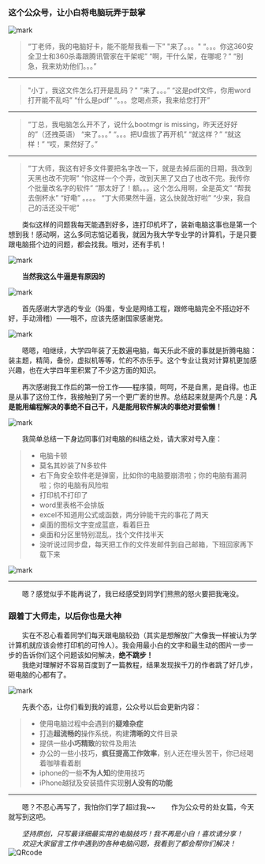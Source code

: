 ### 这个公众号，让小白将电脑玩弄于鼓掌

![mark](http://p39n65xck.bkt.clouddn.com/wechat/180129/3D4DHC5Aah.jpg)

> “丁老师，我的电脑好卡，能不能帮我看一下”
"来了。。。"
“。。。你这360安全卫士和360杀毒跟腾讯管家在干架呢”
“啊，干什么架，在哪呢？”
“别急，我来劝劝他们。。。”

---

> "小丁，我这文件怎么打开是乱码？"
“来了。。。”
“这是pdf文件，你用word打开能不乱吗”
“什么是pdf”
“。。。您喝点茶，我来给您打开”

---
> “丁总，我电脑怎么开不了，说什么bootmgr is missing，昨天还好好的”（还拽英语）
“来了。。。”
“。。。把U盘拔了再开机”
“就这样？”
“就这样！”
“哎，果然好了。”

---
> “丁大师，我这有好多文件要把名字改一下，就是去掉后面的日期，我改到天黑也改不完啊”
“你这样一个个弄，改到天黑了又白了也改不完。我传你个批量改名字的软件”
“那太好了！额。。。这个怎么用啊，全是英文”
“帮我去倒杯水”
“好嘞”
。。。。
“丁大师果然牛逼，这么快就改好啦”
“少来，我自己的活还没干呢”

&emsp;&emsp;类似这样的问题我每天能遇到好多，连打印机坏了，装新电脑这事也是第一个想到我！感动啊，这么多同志惦记着我，就因为我大学专业学的计算机，于是只要跟电脑搭个边的问题，都会找我。哦对，还有手机！

![mark](http://p39n65xck.bkt.clouddn.com/wechat/180129/0jGHg474k4.gif?imageView2/0/q/100|watermark/1/image/aHR0cDovL3AzOW42NXhjay5ia3QuY2xvdWRkbi5jb20vd2VjaGF0LzE4MDEyOC93aGl0ZS5zaHVpeWluLnBuZw==/dissolve/30/gravity/Center/dx/10/dy/10)

&emsp;&emsp;**当然我这么牛逼是有原因的**

![mark](http://p39n65xck.bkt.clouddn.com/wechat/180129/eL9lHgDI3k.jpg?imageView2/0/q/100|watermark/1/image/aHR0cDovL3AzOW42NXhjay5ia3QuY2xvdWRkbi5jb20vd2VjaGF0LzE4MDEyOC93aGl0ZS5zaHVpeWluLnBuZw==/dissolve/30/gravity/Center/dx/10/dy/10)

&emsp;&emsp;首先感谢大学选的专业（妈蛋，专业是网络工程，跟修电脑完全不搭边好不好，手动滑稽）——哦不，应该先感谢国家感谢党。

![mark](http://p39n65xck.bkt.clouddn.com/wechat/180129/1lfL6kA49f.jpg?imageView2/0/q/100|watermark/1/image/aHR0cDovL3AzOW42NXhjay5ia3QuY2xvdWRkbi5jb20vd2VjaGF0LzE4MDEyOC93aGl0ZS5zaHVpeWluLnBuZw==/dissolve/30/gravity/Center/dx/10/dy/10)

&emsp;&emsp;嗯嗯，咱继续，大学四年装了无数遍电脑，每天乐此不疲的事就是折腾电脑：装主题，精简，备份，虚拟机等等，忙的不亦乐乎。这个专业让我对计算机更加感兴趣，也在大学四年里积累了不少这方面的知识。

&emsp;&emsp;再次感谢我工作后的第一份工作——程序猿，呵呵，不是自黑，是自得。也正是从事了这份工作，我接触到了另一个更广袤的世界。总结起来就是两个凡是：**凡是能用编程解决的事绝不自己干，凡是能用软件解决的事绝对要偷懒！** 

![mark](http://p39n65xck.bkt.clouddn.com/wechat/180129/G11Ai8kl3k.jpg?imageView2/0/q/100|watermark/1/image/aHR0cDovL3AzOW42NXhjay5ia3QuY2xvdWRkbi5jb20vd2VjaGF0LzE4MDEyOC93aGl0ZS5zaHVpeWluLnBuZw==/dissolve/30/gravity/Center/dx/10/dy/10)

&emsp;&emsp;我简单总结一下身边同事们对电脑的纠结之处，请大家对号入座：
> - 电脑卡顿
>- 莫名其妙装了N多软件
>- 右下角安全软件老是弹窗，比如你的电脑要崩溃啦；你的电脑有漏洞啦；你的电脑有风险啦
>- 打印机不打印了
>- word里表格不会排版
>- excel不知道用公式或函数，两分钟能干完的事花了两天
>- 桌面的图标文字变成蓝底，看着巨丑
>- 桌面和分区里特别混乱，找个文件找半天
>- 没听说过同步盘，每天把工作的文件发邮件到自己邮箱，下班回家再下载下来

![mark](http://p39n65xck.bkt.clouddn.com/wechat/180129/fhadH9jF1l.jpg?imageView2/0/q/100|watermark/1/image/aHR0cDovL3AzOW42NXhjay5ia3QuY2xvdWRkbi5jb20vd2VjaGF0LzE4MDEyOC9ibGFjay5zaHVpeWluLnBuZw==/dissolve/25/gravity/Center/dx/10/dy/10)

***
&emsp;&emsp;嗯？感觉似乎不能再说了，我已经感受到同学们熊熊的怒火要把我淹没。
### 跟着丁大师走，以后你也是大神
&emsp;&emsp;实在不忍心看着同学们每天跟电脑较劲（其实是想解放广大像我一样被认为学计算机就应该会修打印机的可怜人）。我会用最小白的文字和最生动的图片一步一步的告诉你们这个问题该如何解决，**绝不跳步！**</br>
&emsp;&emsp;我绝对理解好不容易百度到了一篇教程，结果发现挨千刀的作者跳了好几步，砸电脑的心都有了。

![mark](http://p39n65xck.bkt.clouddn.com/wechat/180129/c23l6KhBkh.gif?imageView2/0/q/100|watermark/1/image/aHR0cDovL3AzOW42NXhjay5ia3QuY2xvdWRkbi5jb20vd2VjaGF0LzE4MDEyOC93aGl0ZS5zaHVpeWluLnBuZw==/dissolve/30/gravity/Center/dx/10/dy/10)

&emsp;&emsp;先表个态，让你们看到我的诚意，公众号以后会更新内容：
>- 使用电脑过程中会遇到的**疑难杂症**
>- 打造**超流畅的**操作系统，构建**清晰的**文件目录
>- 提供一些**小巧精致**的软件及用法
>- 办公的一些小技巧，**疯狂提高工作效率**，别人还在埋头苦干，你已经喝着咖啡看着剧
>- iphone的一些**不为人知**的使用技巧
>- iPhone越狱及安装插件实现**别人没有的功能**

***
&emsp;&emsp;嗯？不忍心再写了，我怕你们学了超过我~~
&emsp;&emsp;作为公众号的处女篇，今天就写到这吧。

&emsp;&emsp;*坚持原创，只写最详细最实用的电脑技巧！我不再是小白！喜欢请分享！*
&emsp;&emsp;*欢迎大家留言工作中遇到的各种电脑问题，我看到了都会帮你们解决！*
![QRcode](http://p39n65xck.bkt.clouddn.com/wechat/180130/QRcode.jpg)